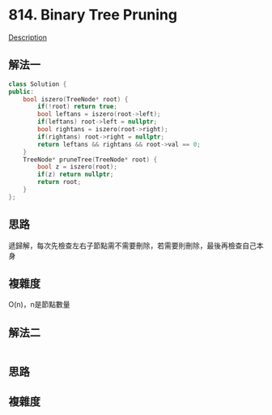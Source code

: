 # 814. Binary Tree Pruning

[Description](https://leetcode.com/contest/weekly-contest-79/problems/binary-tree-pruning/)

## 解法一
```C++
class Solution {
public:
    bool iszero(TreeNode* root) {
        if(!root) return true;
        bool leftans = iszero(root->left);
        if(leftans) root->left = nullptr;
        bool rightans = iszero(root->right);
        if(rightans) root->right = nullptr;
        return leftans && rightans && root->val == 0;
    }
    TreeNode* pruneTree(TreeNode* root) {
        bool z = iszero(root);
        if(z) return nullptr;
        return root;
    }
};
```

## 思路
遞歸解，每次先檢查左右子節點需不需要刪除，若需要則刪除，最後再檢查自己本身

## 複雜度
O(n)，n是節點數量

## 解法二
```C++
```
## 思路

## 複雜度